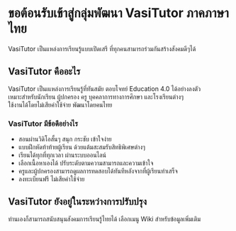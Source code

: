 # ขอต้อนรับเข้าสู่กลุ่มพัฒนา VasiTutor ภาคภาษาไทย
VasiTutor เป็นแหล่งการเรียนรู้แบบเปิดเสรี ที่ทุกคนสามารถร่วมกันสร้างสังคมดีๆได้
## VasiTutor คืออะไร
VasiTutor เป็นเแหล่งการเรียนรู้ที่ทันสมัย ตอบโจทย์ Education 4.0 ได้อย่างลงตัว<br>
เหมาะสำหรับนักเรียน ผู้ปกครอง ครู บุคคลาการทางการศึกษา และโรงเรียนต่างๆ<br>
ใช้งานได้โดยไม่เสียค่าใช้จ่าย พัฒนาโดยคนไทย<br>
### VasiTutor มีข้อดีอย่างไร
  - สอนผ่านวิดิโอสั้นๆ สนุก กระชับ เข้าใจง่าย
  - แบบฝึกหัดท้าท้ายผู้เรียน ด้วยแต้มสะสมรับสิทธิพิเศษต่างๆ
  - เรียนได้ทุกที่ทุกเวลา ผ่านระบบออนไลน์
  - เลือกเนื้อหาเองได้ ปรับระดับตามความสามารถและความเข้าใจ
  - ครูและผู้ปกครองสามารถดูผลการทดสอบได้ทันทีหลังจากที่ผู้เรียนทำเสร็จ
  - ลงทะเบียนฟรี ไม่เสียค่าใช้จ่าย
## VasiTutor ยังอยู่ในระหว่างการปรับปรุง
ท่านเองก็สามารถสนับสนุนสังคมการเรียนรู้ไทยได้ เลือกเมนู Wiki สำหรับข้อมูลเพิ่มเติม
